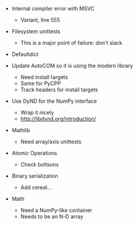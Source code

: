 - Internal compiler error with MSVC
    - Variant, line 555

- Filesystem unittests
    - This is a major point of failure: don't slack

- Defaultdict

- Update AutoCOM so it is using the modern library
    - Need install targets
    - Same for PyCPP
    - Track headers for install targets

- Use DyND for the NumPy interface
    - Wrap it nicely
    - http://libdynd.org/introduction/

- Mathlib
    - Need array/axis unittests

- Atomic Operations
    - Check boltsons

- Binary serialization
    - Add cereal...

- Math
    - Need a NumPy-like container
    - Needs to be an N-D array
